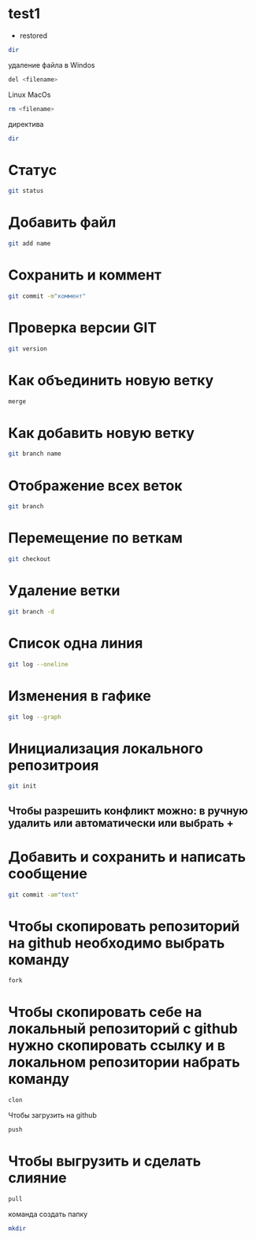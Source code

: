 # test1
* restored
```sh
dir
```
 удаление файла в Windos
 ```sh
 del <filename>
 ``` 
 Linux MacOs
 ```sh
 rm <filename>
 ```
 директива
 ```sh 
 dir
 ```         
# Статус
 ```sh
 git status
 ```
# Добавить файл
 ```sh
 git add name
 ```
# Сохранить  и коммент
 ```sh
 git commit -m"коммент"
 ```
# Проверка версии GIT
 ```sh
 git version
 ```
 # Как объединить новую ветку
 ```sh 
 merge 
```
# Как добавить новую ветку
```sh
git branch name
```
# Отображение всех веток
 ```sh
 git branch
 ```
# Перемещение по веткам
 ```sh
 git checkout
 ```
# Удаление ветки
 ```sh
 git branch -d
 ```
# Cписок одна линия
 ```sh
 git log --oneline
 ```
# Изменения в гафике
 ```sh
 git log --graph
 ```
 # Инициализация локального репозитроия
 ```sh
 git init
 ```
 ## Чтобы разрешить конфликт можно: в ручную удалить или автоматически или выбрать +
 
 # Добавить и сохранить и написать сообщение
 ```sh
 git commit -am"text"
 ```
 # Чтобы скопировать репозиторий на github необходимо выбрать команду 
  ```sh
 fork
 ```
 # Чтобы скопировать себе на локальный репозиторий с github нужно скопировать ссылку и в локальном репозитории набрать команду 
 ```sh
 clon
 ```
 Чтобы загрузить на github
 ```sh
 push
 ```


 # Чтобы выгрузить и сделать слияние 
 ```sh
 pull
 ```
 команда создать папку
 ```sh
 mkdir
 ```